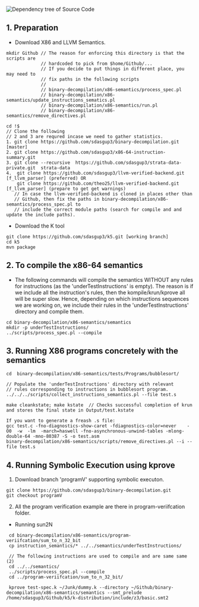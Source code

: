 ![Dependency tree of Source Code](https://github.com/sdasgup3/binary-decompilation/blob/master/x86-semantics/docs/reports/import_graph.png)

## 1. Preparation 
 - Download X86 and LLVM Semantics. 
  ```
  mkdir Github // The reason for enforcing this directory is that the scripts are
               // hardcoded to pick from $home/Github/...
               // If you decide to put things in different place, you may need to
               // fix paths in the following scripts
               //
               // binary-decompilation/x86-semantics/process_spec.pl
               // binary-decompilation/x86-semantics/update_instructions_sematics.pl
               // binary-decompilation/x86-semantics/run.pl
               // binary-decompilation/x86-semantics/remove_directives.pl
  
  cd !$
  // Clone the following
  // 2 and 3 are requred incase we need to gather statistics.
  1. git clone https://github.com/sdasgup3/binary-decompilation.git [master]
  2. git clone https://github.com/sdasgup3/x86-64-instruction-summary.git    
  3. git clone --recursive  https://github.com/sdasgup3/strata-data-private.git  strata-data
  4.  git clone https://github.com/sdasgup3/llvm-verified-backend.git [f_llvm_parser] (preferred) OR
      git clone https://github.com/theo25/llvm-verified-backend.git [f_llvm_parser] (prepare to get get warnings) 
     // In case the llvm-verified-backend is cloned in places other than
     // Github, then fix the paths in binary-decompilation/x86-semantics/process_spec.pl to 
     // include the correct module paths (search for compile and and update the include paths).
  ```

 - Download the K tool
  ```
  git clone https://github.com/sdasgup3/k5.git [working branch]
  cd k5
  mvn package 
  ```

## 2. To compile the x86-64 semantics
  - The following commands will compile the semantics WITHOUT any rules for
  instructions (as the 'underTestInstructions' is empty).  The reason is if we
  include all the instruction's rules, then the kompile/krun/kprove all will be
  super slow. Hence, depending on which instructions sequences we are working
  on, we include their rules in the 'underTestInstructions' directory and
  compile them.  
  
  ``` 
  cd binary-decompilation/x86-semantics/semantics 
  mkdir -p underTestInstructions/ 
  ../scripts/process_spec.pl --compile 
  ```

## 3. Running X86 programs concretely with the semantics
```
cd  binary-decompilation/x86-semantics/tests/Programs/bubblesort/

// Populate the 'underTestInstructions' directory with relevant
// rules corresponding to instructions in bubblesort program.
../../../scripts/collect_instructions_semantics.pl --file test.s

make cleankstate; make kstate  // Checks successful completion of krun and stores the final state in Output/test.kstate

If you want to generate a freash .s file:
gcc test.c -fno-diagnostics-show-caret -fdiagnostics-color=never    -O0  -w  -lm  -march=haswell -fno-asynchronous-unwind-tables -mlong-double-64 -mno-80387 -S -o test.asm
binary-decompilation/x86-semantics/scripts/remove_directives.pl --i --file test.s 
```


## 4. Running Symbolic Execution using kprove
 1. Download branch 'programV' supporting symbolic executon. 
  ```
  git clone https://github.com/sdasgup3/binary-decompilation.git 
  git checkout programV 
  ```
 2. All the program verification example are there in program-veriifcation
   folder.
   - Running sun2N
   ```
    cd binary-decompilation/x86-semantics/program-veriifcation/sum_to_n_32_bit
    cp instruction_semantics/* ../../semantics/underTestInstructions/
    
    // The following instructions are used to compile and are same same (2)
    cd ../../semantics/
    ../scripts/process_spec.pl --compile
    cd ../program-veriifcation/sum_to_n_32_bit/
    
    kprove test-spec.k ~/Junk/dummy.k --directory ~/Github/binary-decompilation/x86-semantics/semantics --smt_prelude /home/sdasgup3/Github/k5/k-distribution/include/z3/basic.smt2
   ```
